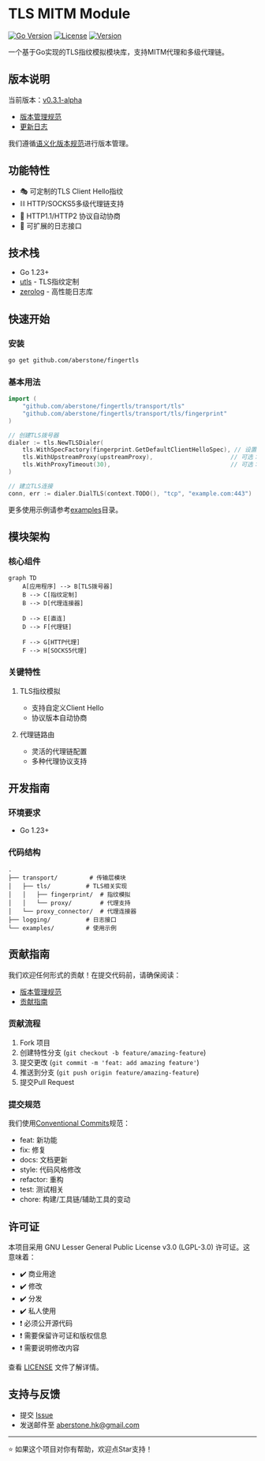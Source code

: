 # TLS MITM Module

[![Go Version](https://img.shields.io/badge/Go-1.23+-00ADD8?style=flat-square&logo=go)](https://golang.org)
[![License](https://img.shields.io/badge/License-LGPL%20v3-blue.svg)](LICENSE)
[![Version](https://img.shields.io/badge/version-0.3.1--alpha-orange.svg)](VERSION)

一个基于Go实现的TLS指纹模拟模块库，支持MITM代理和多级代理链。

## 版本说明

当前版本：[v0.3.1-alpha](VERSION)

- [版本管理规范](VERSIONING.md)
- [更新日志](CHANGELOG.md)

我们遵循[语义化版本规范](https://semver.org/lang/zh-CN/)进行版本管理。

## 功能特性

- 🎭 可定制的TLS Client Hello指纹
- ⛓️ HTTP/SOCKS5多级代理链支持
- 🔄 HTTP1.1/HTTP2 协议自动协商
- 📝 可扩展的日志接口

## 技术栈

- Go 1.23+
- [utls](https://github.com/refraction-networking/utls) - TLS指纹定制
- [zerolog](https://github.com/rs/zerolog) - 高性能日志库

## 快速开始

### 安装

```bash
go get github.com/aberstone/fingertls
```

### 基本用法

```go
import (
    "github.com/aberstone/fingertls/transport/tls"
    "github.com/aberstone/fingertls/transport/tls/fingerprint"
)

// 创建TLS拨号器
dialer := tls.NewTLSDialer(
    tls.WithSpecFactory(fingerprint.GetDefaultClientHelloSpec), // 设置TLS指纹
    tls.WithUpstreamProxy(upstreamProxy),                      // 可选：设置上游代理
    tls.WithProxyTimeout(30),                                  // 可选：设置超时时间
)

// 建立TLS连接
conn, err := dialer.DialTLS(context.TODO(), "tcp", "example.com:443")
```

更多使用示例请参考[examples](examples/)目录。

## 模块架构

### 核心组件

```mermaid
graph TD
    A[应用程序] --> B[TLS拨号器]
    B --> C[指纹定制]
    B --> D[代理连接器]
    
    D --> E[直连]
    D --> F[代理链]
    
    F --> G[HTTP代理]
    F --> H[SOCKS5代理]
```

### 关键特性

1. TLS指纹模拟
   - 支持自定义Client Hello
   - 协议版本自动协商

2. 代理链路由
   - 灵活的代理链配置
   - 多种代理协议支持

## 开发指南

### 环境要求

- Go 1.23+

### 代码结构

```
.
├── transport/         # 传输层模块
│   ├── tls/          # TLS相关实现
│   │   ├── fingerprint/  # 指纹模拟
│   │   └── proxy/        # 代理支持
│   └── proxy_connector/  # 代理连接器
├── logging/          # 日志接口
└── examples/         # 使用示例
```

## 贡献指南

我们欢迎任何形式的贡献！在提交代码前，请确保阅读：

- [版本管理规范](VERSIONING.md)
- [贡献指南](CONTRIBUTING.md)

### 贡献流程

1. Fork 项目
2. 创建特性分支 (`git checkout -b feature/amazing-feature`)
3. 提交更改 (`git commit -m 'feat: add amazing feature'`)
4. 推送到分支 (`git push origin feature/amazing-feature`)
5. 提交Pull Request

### 提交规范

我们使用[Conventional Commits](https://www.conventionalcommits.org/)规范：

- feat: 新功能
- fix: 修复
- docs: 文档更新
- style: 代码风格修改
- refactor: 重构
- test: 测试相关
- chore: 构建/工具链/辅助工具的变动

## 许可证

本项目采用 GNU Lesser General Public License v3.0 (LGPL-3.0) 许可证。这意味着：

- ✔️ 商业用途
- ✔️ 修改
- ✔️ 分发
- ✔️ 私人使用
- ❗ 必须公开源代码
- ❗ 需要保留许可证和版权信息
- ❗ 需要说明修改内容

查看 [LICENSE](LICENSE) 文件了解详情。

## 支持与反馈

- 提交 [Issue](https://github.com/aberstone/fingertls/issues)
- 发送邮件至 aberstone.hk@gmail.com

---

⭐️ 如果这个项目对你有帮助，欢迎点Star支持！